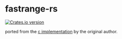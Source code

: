 # fastrange-rs
<a href="https://crates.io/crates/fastrange-rs">
	<img src="https://img.shields.io/crates/v/fastrange-rs.svg?style=flat-square"
	alt="Crates.io version" />
</a>

ported from the [c implementation](https://github.com/lemire/fastrange) by the original author.
